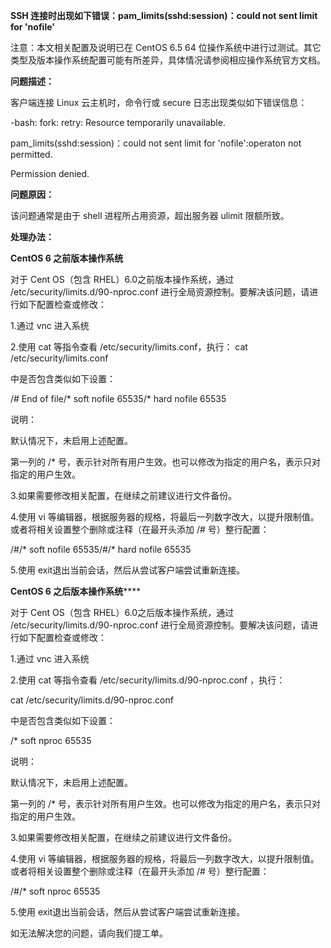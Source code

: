 **SSH 连接时出现如下错误：pam_limits(sshd:session)：could not sent limit for 'nofile'**

注意：本文相关配置及说明已在 CentOS 6.5 64 位操作系统中进行过测试。其它类型及版本操作系统配置可能有所差异，具体情况请参阅相应操作系统官方文档。

**问题描述：**

客户端连接 Linux 云主机时，命令行或 secure 日志出现类似如下错误信息：

-bash: fork: retry: Resource temporarily unavailable.

pam_limits(sshd:session)：could not sent limit for 'nofile':operaton not permitted.

Permission denied.

**问题原因：**

该问题通常是由于 shell 进程所占用资源，超出服务器 ulimit 限额所致。

**处理办法：**

**CentOS 6 之前版本操作系统**

对于 Cent OS（包含 RHEL）6.0之前版本操作系统，通过 /etc/security/limits.d/90-nproc.conf 进行全局资源控制。要解决该问题，请进行如下配置检查或修改：

1.通过 vnc 进入系统

2.使用 cat 等指令查看 /etc/security/limits.conf，执行：
cat /etc/security/limits.conf

中是否包含类似如下设置：

/# End of file/* soft nofile 65535/* hard nofile 65535

说明：

默认情况下，未启用上述配置。

第一列的 /* 号，表示针对所有用户生效。也可以修改为指定的用户名，表示只对指定的用户生效。

3.如果需要修改相关配置，在继续之前建议进行文件备份。

4.使用 vi 等编辑器，根据服务器的规格，将最后一列数字改大，以提升限制值。或者将相关设置整个删除或注释（在最开头添加 /# 号）整行配置：

/#/* soft nofile 65535/#/* hard nofile 65535

5.使用 exit退出当前会话，然后从尝试客户端尝试重新连接。

**CentOS 6 之后版本操作系统******

对于 Cent OS（包含 RHEL）6.0之后版本操作系统，通过 /etc/security/limits.d/90-nproc.conf 进行全局资源控制。要解决该问题，请进行如下配置检查或修改：

1.通过 vnc 进入系统

2.使用 cat 等指令查看 /etc/security/limits.d/90-nproc.conf ，执行：

cat /etc/security/limits.d/90-nproc.conf

中是否包含类似如下设置：

/* soft nproc 65535

说明：

默认情况下，未启用上述配置。

第一列的 /* 号，表示针对所有用户生效。也可以修改为指定的用户名，表示只对指定的用户生效。

3.如果需要修改相关配置，在继续之前建议进行文件备份。

4.使用 vi 等编辑器，根据服务器的规格，将最后一列数字改大，以提升限制值。或者将相关设置整个删除或注释（在最开头添加 /# 号）整行配置：

/#/* soft nproc 65535

5.使用 exit退出当前会话，然后从尝试客户端尝试重新连接。

如无法解决您的问题，请向我们提工单。